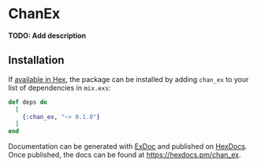 # ChanEx

**TODO: Add description**

## Installation

If [available in Hex](https://hex.pm/docs/publish), the package can be installed
by adding `chan_ex` to your list of dependencies in `mix.exs`:

```elixir
def deps do
  [
    {:chan_ex, "~> 0.1.0"}
  ]
end
```

Documentation can be generated with [ExDoc](https://github.com/elixir-lang/ex_doc)
and published on [HexDocs](https://hexdocs.pm). Once published, the docs can
be found at <https://hexdocs.pm/chan_ex>.

